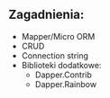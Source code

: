 ## Zagadnienia:

- Mapper/Micro ORM
- CRUD
- Connection string
- Biblioteki dodatkowe:
    - Dapper.Contrib
    - Dapper.Rainbow

